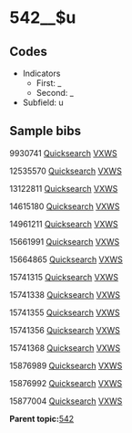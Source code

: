 # 542\_\_$u

## Codes

-   Indicators
    -   First: \_
    -   Second: \_
-   Subfield: u

## Sample bibs

9930741 [Quicksearch](https://search.library.yale.edu/catalog/9930741) [VXWS](http://prodorbis.library.yale.edu:7014/vxws/GetHoldingsService?bibId=9930741)

12535570 [Quicksearch](https://search.library.yale.edu/catalog/12535570) [VXWS](http://prodorbis.library.yale.edu:7014/vxws/GetHoldingsService?bibId=12535570)

13122811 [Quicksearch](https://search.library.yale.edu/catalog/13122811) [VXWS](http://prodorbis.library.yale.edu:7014/vxws/GetHoldingsService?bibId=13122811)

14615180 [Quicksearch](https://search.library.yale.edu/catalog/14615180) [VXWS](http://prodorbis.library.yale.edu:7014/vxws/GetHoldingsService?bibId=14615180)

14961211 [Quicksearch](https://search.library.yale.edu/catalog/14961211) [VXWS](http://prodorbis.library.yale.edu:7014/vxws/GetHoldingsService?bibId=14961211)

15661991 [Quicksearch](https://search.library.yale.edu/catalog/15661991) [VXWS](http://prodorbis.library.yale.edu:7014/vxws/GetHoldingsService?bibId=15661991)

15664865 [Quicksearch](https://search.library.yale.edu/catalog/15664865) [VXWS](http://prodorbis.library.yale.edu:7014/vxws/GetHoldingsService?bibId=15664865)

15741315 [Quicksearch](https://search.library.yale.edu/catalog/15741315) [VXWS](http://prodorbis.library.yale.edu:7014/vxws/GetHoldingsService?bibId=15741315)

15741338 [Quicksearch](https://search.library.yale.edu/catalog/15741338) [VXWS](http://prodorbis.library.yale.edu:7014/vxws/GetHoldingsService?bibId=15741338)

15741355 [Quicksearch](https://search.library.yale.edu/catalog/15741355) [VXWS](http://prodorbis.library.yale.edu:7014/vxws/GetHoldingsService?bibId=15741355)

15741356 [Quicksearch](https://search.library.yale.edu/catalog/15741356) [VXWS](http://prodorbis.library.yale.edu:7014/vxws/GetHoldingsService?bibId=15741356)

15741368 [Quicksearch](https://search.library.yale.edu/catalog/15741368) [VXWS](http://prodorbis.library.yale.edu:7014/vxws/GetHoldingsService?bibId=15741368)

15876989 [Quicksearch](https://search.library.yale.edu/catalog/15876989) [VXWS](http://prodorbis.library.yale.edu:7014/vxws/GetHoldingsService?bibId=15876989)

15876992 [Quicksearch](https://search.library.yale.edu/catalog/15876992) [VXWS](http://prodorbis.library.yale.edu:7014/vxws/GetHoldingsService?bibId=15876992)

15877004 [Quicksearch](https://search.library.yale.edu/catalog/15877004) [VXWS](http://prodorbis.library.yale.edu:7014/vxws/GetHoldingsService?bibId=15877004)

**Parent topic:**[542](../../tags/542/542.md)


